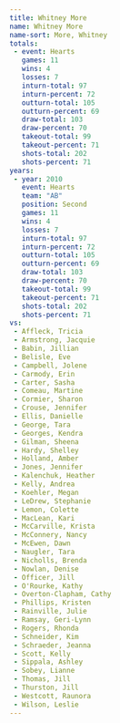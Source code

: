 ```yaml
---
title: Whitney More
name: Whitney More
name-sort: More, Whitney
totals:
 - event: Hearts
   games: 11
   wins: 4
   losses: 7
   inturn-total: 97
   inturn-percent: 72
   outturn-total: 105
   outturn-percent: 69
   draw-total: 103
   draw-percent: 70
   takeout-total: 99
   takeout-percent: 71
   shots-total: 202
   shots-percent: 71
years:
 - year: 2010
   event: Hearts
   team: "AB"
   position: Second
   games: 11
   wins: 4
   losses: 7
   inturn-total: 97
   inturn-percent: 72
   outturn-total: 105
   outturn-percent: 69
   draw-total: 103
   draw-percent: 70
   takeout-total: 99
   takeout-percent: 71
   shots-total: 202
   shots-percent: 71
vs:
 - Affleck, Tricia
 - Armstrong, Jacquie
 - Babin, Jillian
 - Belisle, Eve
 - Campbell, Jolene
 - Carmody, Erin
 - Carter, Sasha
 - Comeau, Martine
 - Cormier, Sharon
 - Crouse, Jennifer
 - Ellis, Danielle
 - George, Tara
 - Georges, Kendra
 - Gilman, Sheena
 - Hardy, Shelley
 - Holland, Amber
 - Jones, Jennifer
 - Kalenchuk, Heather
 - Kelly, Andrea
 - Koehler, Megan
 - LeDrew, Stephanie
 - Lemon, Colette
 - MacLean, Kari
 - McCarville, Krista
 - McConnery, Nancy
 - McEwen, Dawn
 - Naugler, Tara
 - Nicholls, Brenda
 - Nowlan, Denise
 - Officer, Jill
 - O'Rourke, Kathy
 - Overton-Clapham, Cathy
 - Phillips, Kristen
 - Rainville, Julie
 - Ramsay, Geri-Lynn
 - Rogers, Rhonda
 - Schneider, Kim
 - Schraeder, Jeanna
 - Scott, Kelly
 - Sippala, Ashley
 - Sobey, Lianne
 - Thomas, Jill
 - Thurston, Jill
 - Westcott, Raunora
 - Wilson, Leslie
---
```


